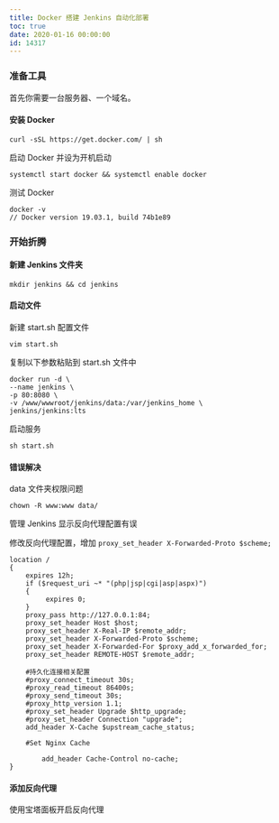 ```yaml
---
title: Docker 搭建 Jenkins 自动化部署
toc: true
date: 2020-01-16 00:00:00
id: 14317
---
```


### 准备工具

首先你需要一台服务器、一个域名。

#### 安装 Docker

```
curl -sSL https://get.docker.com/ | sh
```

启动 Docker 并设为开机启动

```
systemctl start docker && systemctl enable docker
```

测试 Docker

```
docker -v
// Docker version 19.03.1, build 74b1e89
```

### 开始折腾


#### 新建 Jenkins 文件夹

```
mkdir jenkins && cd jenkins
```

#### 启动文件

新建 start.sh 配置文件

```
vim start.sh
```

复制以下参数粘贴到 start.sh 文件中

```
docker run -d \
--name jenkins \
-p 80:8080 \
-v /www/wwwroot/jenkins/data:/var/jenkins_home \
jenkins/jenkins:lts
```

启动服务

```
sh start.sh
```

#### 错误解决

data 文件夹权限问题

```
chown -R www:www data/
```

管理 Jenkins 显示反向代理配置有误

 修改反向代理配置，增加 `proxy_set_header X-Forwarded-Proto $scheme;`

```
location /
{
    expires 12h;
    if ($request_uri ~* "(php|jsp|cgi|asp|aspx)")
    {
         expires 0;
    }
    proxy_pass http://127.0.0.1:84;
    proxy_set_header Host $host;
    proxy_set_header X-Real-IP $remote_addr;
    proxy_set_header X-Forwarded-Proto $scheme;
    proxy_set_header X-Forwarded-For $proxy_add_x_forwarded_for;
    proxy_set_header REMOTE-HOST $remote_addr;
    
    #持久化连接相关配置
    #proxy_connect_timeout 30s;
    #proxy_read_timeout 86400s;
    #proxy_send_timeout 30s;
    #proxy_http_version 1.1;
    #proxy_set_header Upgrade $http_upgrade;
    #proxy_set_header Connection "upgrade";
    add_header X-Cache $upstream_cache_status;
    
    #Set Nginx Cache
    
    	add_header Cache-Control no-cache;
}
```

#### 添加反向代理

使用宝塔面板开启反向代理


